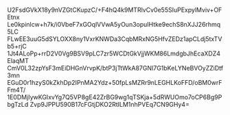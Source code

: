 U2FsdGVkX18y9nVZGtCKupzC/+F4hQ4k9MTRlvCv0e55SIuPExpylMviv+OFEtnx
Le0kpinlcw+h7k/i0VbeF7xGOqlVVwA5yOun3opuIHtke9echS8nXJJ26rhmq5LC
FLwEE3uuG5dSYLOXX8ny1VxrKNWDa3CqbMRxNG5HfvZEDz1apCLdj5txTVb5+rjC
1Jt4ALoPp+rrD2V0Vg9BSV9pLC7zr5WCDtGkVjjWKM86LmdgbJhEcaXDZ4ElaqMT
CmV0L32zpYsF3mEiDHGnVrvpK/btP3jTtWkA87GNI7G1bKeLYNeBVOyZZiDtf3mn
EGuD0r1hzyS0kZkhDp2IPnMA2Ydz+50fpLsMZRr9nLEGHLKoFFD/oBM0wrFFm4T/
1E0DMjIywKGIxvYg7Q5VP8gE42ZrBG9wg1qTSKja+5dRWUOmo7oCP6Bg9PbgTzLd
Zvp9JPPU590B17cFGtjDKO2RtILM1nhPVEq7CN9GHy4=
